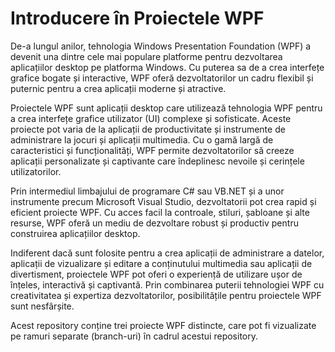 # Introducere în Proiectele WPF

De-a lungul anilor, tehnologia Windows Presentation Foundation (WPF) a devenit una dintre cele mai populare platforme pentru dezvoltarea aplicațiilor desktop pe platforma Windows. Cu puterea sa de a crea interfețe grafice bogate și interactive, WPF oferă dezvoltatorilor un cadru flexibil și puternic pentru a crea aplicații moderne și atractive.

Proiectele WPF sunt aplicații desktop care utilizează tehnologia WPF pentru a crea interfețe grafice utilizator (UI) complexe și sofisticate. Aceste proiecte pot varia de la aplicații de productivitate și instrumente de administrare la jocuri și aplicații multimedia. Cu o gamă largă de caracteristici și funcționalități, WPF permite dezvoltatorilor să creeze aplicații personalizate și captivante care îndeplinesc nevoile și cerințele utilizatorilor.

Prin intermediul limbajului de programare C# sau VB.NET și a unor instrumente precum Microsoft Visual Studio, dezvoltatorii pot crea rapid și eficient proiecte WPF. Cu acces facil la controale, stiluri, șabloane și alte resurse, WPF oferă un mediu de dezvoltare robust și productiv pentru construirea aplicațiilor desktop.

Indiferent dacă sunt folosite pentru a crea aplicații de administrare a datelor, aplicații de vizualizare și editare a conținutului multimedia sau aplicații de divertisment, proiectele WPF pot oferi o experiență de utilizare ușor de înțeles, interactivă și captivantă. Prin combinarea puterii tehnologiei WPF cu creativitatea și expertiza dezvoltatorilor, posibilitățile pentru proiectele WPF sunt nesfârșite.

Acest repository conține trei proiecte WPF distincte, care pot fi vizualizate pe ramuri separate (branch-uri) în cadrul acestui repository.
